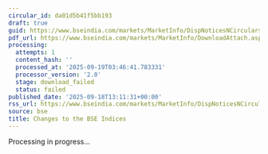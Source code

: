 ```yaml
---
circular_id: da01d5b41f5bb193
draft: true
guid: https://www.bseindia.com/markets/MarketInfo/DispNoticesNCirculars.aspx?Noticeid={F353A5EA-9681-402D-BA6B-95644EF61781}&noticeno=20250918-44&dt=09/18/2025&icount=44&totcount=63&flag=0
pdf_url: https://www.bseindia.com/markets/MarketInfo/DownloadAttach.aspx?id=20250918-44&attachedId=
processing:
  attempts: 1
  content_hash: ''
  processed_at: '2025-09-19T03:46:41.783331'
  processor_version: '2.0'
  stage: download_failed
  status: failed
published_date: '2025-09-18T13:11:31+00:00'
rss_url: https://www.bseindia.com/markets/MarketInfo/DispNoticesNCirculars.aspx?Noticeid={F353A5EA-9681-402D-BA6B-95644EF61781}&noticeno=20250918-44&dt=09/18/2025&icount=44&totcount=63&flag=0
source: bse
title: Changes to the BSE Indices
---
```


Processing in progress...
